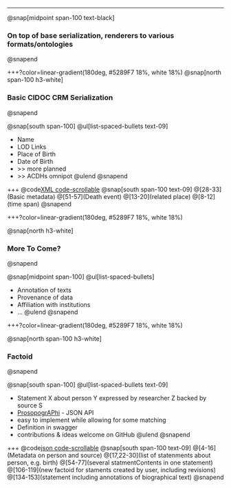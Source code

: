 ---
@snap[midpoint span-100 text-black]
### On top of base serialization, renderers to various formats/ontologies
@snapend

+++?color=linear-gradient(180deg, #5289F7 18%, white 18%)
@snap[north span-100 h3-white]
### Basic CIDOC CRM Serialization
@snapend

@snap[south span-100]
@ul[list-spaced-bullets text-09]
- Name
- LOD Links
- Place of Birth
- Date of Birth
- \>\> more planned
- \>\> ACDHs omnipot
@ulend
@snapend

+++
@code[XML code-scrollable](data/cidoc_serialization_v2.xml)
@snap[south span-100 text-09]
@[28-33](Basic metadata)
@[51-57](Death event)
@[13-20](related place)
@[8-12](time span)
@snapend

+++?color=linear-gradient(180deg, #5289F7 18%, white 18%)

@snap[north h3-white]
### More To Come?
@snapend

@snap[midpoint span-100]
@ul[list-spaced-bullets]
- Annotation of texts
- Provenance of data
- Affiliation with institutions
- ...
@ulend
@snapend

+++?color=linear-gradient(180deg, #5289F7 18%, white 18%)

@snap[north span-100 h3-white]
### Factoid
@snapend

@snap[south span-100]
@ul[list-spaced-bullets text-09]
- Statement X about person Y expressed by researcher Z backed by source S
- [ProsopogrAPhi](https://github.com/GVogeler/prosopogrAPhI) - JSON API
- easy to implement while allowing for some matching
- Definition in swagger
- contributions & ideas welcome on GitHub
@ulend
@snapend

+++
@code[json code-scrollable](data/prosop_serialization.json)
@snap[south span-100 text-09]
@[4-16](Metadata on person and source)
@[17,22-30](list of statenments about person, e.g. birth)
@[54-77](several statmentContents in one statement)
@[106-119](new factoid for staments created by user, including revisions)
@[134-153](statement including annotations of biographical text)
@snapend

